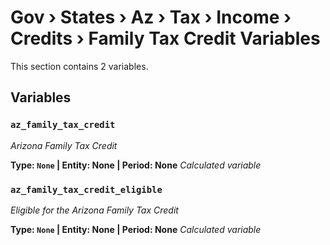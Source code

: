 # Gov › States › Az › Tax › Income › Credits › Family Tax Credit Variables

This section contains 2 variables.

## Variables

### `az_family_tax_credit`
*Arizona Family Tax Credit*

**Type: `None` | Entity: None | Period: None**
*Calculated variable*

### `az_family_tax_credit_eligible`
*Eligible for the Arizona Family Tax Credit*

**Type: `None` | Entity: None | Period: None**
*Calculated variable*
